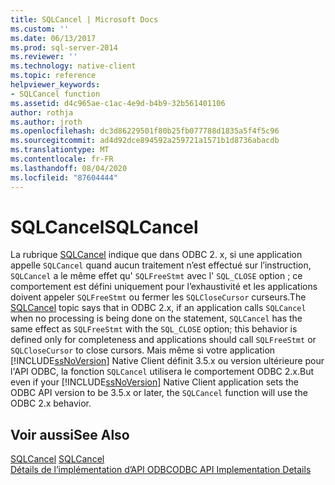 ```yaml
---
title: SQLCancel | Microsoft Docs
ms.custom: ''
ms.date: 06/13/2017
ms.prod: sql-server-2014
ms.reviewer: ''
ms.technology: native-client
ms.topic: reference
helpviewer_keywords:
- SQLCancel function
ms.assetid: d4c965ae-c1ac-4e9d-b4b9-32b561401106
author: rothja
ms.author: jroth
ms.openlocfilehash: dc3d86229501f80b25fb077788d1835a5f4f5c96
ms.sourcegitcommit: ad4d92dce894592a259721a1571b1d8736abacdb
ms.translationtype: MT
ms.contentlocale: fr-FR
ms.lasthandoff: 08/04/2020
ms.locfileid: "87604444"
---
```

# <a name="sqlcancel"></a><span data-ttu-id="bc653-102">SQLCancel</span><span class="sxs-lookup"><span data-stu-id="bc653-102">SQLCancel</span></span>
  <span data-ttu-id="bc653-103">La rubrique [SQLCancel](https://go.microsoft.com/fwlink/?LinkId=203516) indique que dans ODBC 2. x, si une application appelle `SQLCancel` quand aucun traitement n’est effectué sur l’instruction, `SQLCancel` a le même effet qu' `SQLFreeStmt` avec l' `SQL_CLOSE` option ; ce comportement est défini uniquement pour l’exhaustivité et les applications doivent appeler `SQLFreeStmt` ou fermer les `SQLCloseCursor` curseurs.</span><span class="sxs-lookup"><span data-stu-id="bc653-103">The [SQLCancel](https://go.microsoft.com/fwlink/?LinkId=203516) topic says that in ODBC 2.x, if an application calls `SQLCancel` when no processing is being done on the statement, `SQLCancel` has the same effect as `SQLFreeStmt` with the `SQL_CLOSE` option; this behavior is defined only for completeness and applications should call `SQLFreeStmt` or `SQLCloseCursor` to close cursors.</span></span> <span data-ttu-id="bc653-104">Mais même si votre application [!INCLUDE[ssNoVersion](../../includes/ssnoversion-md.md)] Native Client définit 3.5.x ou version ultérieure pour l'API ODBC, la fonction `SQLCancel` utilisera le comportement ODBC 2.x.</span><span class="sxs-lookup"><span data-stu-id="bc653-104">But even if your [!INCLUDE[ssNoVersion](../../includes/ssnoversion-md.md)] Native Client application sets the ODBC API version to be 3.5.x or later, the `SQLCancel` function will use the ODBC 2.x behavior.</span></span>  
  
## <a name="see-also"></a><span data-ttu-id="bc653-105">Voir aussi</span><span class="sxs-lookup"><span data-stu-id="bc653-105">See Also</span></span>  
 <span data-ttu-id="bc653-106">[SQLCancel](https://go.microsoft.com/fwlink/?LinkId=203516) </span><span class="sxs-lookup"><span data-stu-id="bc653-106">[SQLCancel](https://go.microsoft.com/fwlink/?LinkId=203516) </span></span>  
 [<span data-ttu-id="bc653-107">Détails de l’implémentation d’API ODBC</span><span class="sxs-lookup"><span data-stu-id="bc653-107">ODBC API Implementation Details</span></span>](odbc-api-implementation-details.md)  
  
  
